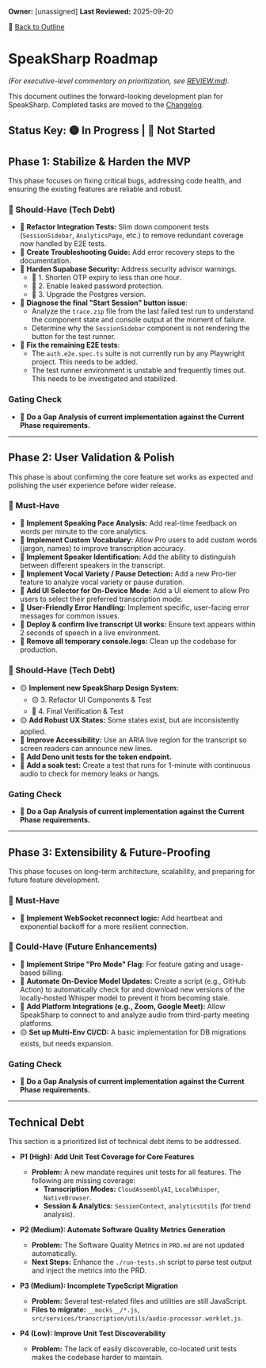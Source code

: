 **Owner:** [unassigned]
**Last Reviewed:** 2025-09-20

🔗 [Back to Outline](./OUTLINE.md)

# SpeakSharp Roadmap
*(For executive-level commentary on prioritization, see [REVIEW.md](./REVIEW.md)).*

This document outlines the forward-looking development plan for SpeakSharp. Completed tasks are moved to the [Changelog](./CHANGELOG.md).

Status Key: 🟡 In Progress | 🔴 Not Started
---
## Phase 1: Stabilize & Harden the MVP
This phase focuses on fixing critical bugs, addressing code health, and ensuring the existing features are reliable and robust.

### 🚧 Should-Have (Tech Debt)
- 🔴 **Refactor Integration Tests:** Slim down component tests (`SessionSidebar`, `AnalyticsPage`, etc.) to remove redundant coverage now handled by E2E tests.
- 🔴 **Create Troubleshooting Guide:** Add error recovery steps to the documentation.
- 🔴 **Harden Supabase Security:** Address security advisor warnings.
  - 🔴 1. Shorten OTP expiry to less than one hour.
  - 🔴 2. Enable leaked password protection.
  - 🔴 3. Upgrade the Postgres version.
- 🔴 **Diagnose the final "Start Session" button issue**:
    -   Analyze the `trace.zip` file from the last failed test run to understand the component state and console output at the moment of failure.
    -   Determine why the `SessionSidebar` component is not rendering the button for the test runner.
- 🔴 **Fix the remaining E2E tests**:
    -   The `auth.e2e.spec.ts` suite is not currently run by any Playwright project. This needs to be added.
    -   The test runner environment is unstable and frequently times out. This needs to be investigated and stabilized.

### Gating Check
- 🔴 **Do a Gap Analysis of current implementation against the Current Phase requirements.**

---
## Phase 2: User Validation & Polish
This phase is about confirming the core feature set works as expected and polishing the user experience before wider release.

### 🎯 Must-Have
- 🔴 **Implement Speaking Pace Analysis:** Add real-time feedback on words per minute to the core analytics.
- 🔴 **Implement Custom Vocabulary:** Allow Pro users to add custom words (jargon, names) to improve transcription accuracy.
- 🔴 **Implement Speaker Identification:** Add the ability to distinguish between different speakers in the transcript.
- 🔴 **Implement Vocal Variety / Pause Detection:** Add a new Pro-tier feature to analyze vocal variety or pause duration.
- 🔴 **Add UI Selector for On-Device Mode:** Add a UI element to allow Pro users to select their preferred transcription mode.
- 🔴 **User-Friendly Error Handling:** Implement specific, user-facing error messages for common issues.
- 🔴 **Deploy & confirm live transcript UI works:** Ensure text appears within 2 seconds of speech in a live environment.
- 🔴 **Remove all temporary console.logs:** Clean up the codebase for production.

### 🚧 Should-Have (Tech Debt)
- 🟡 **Implement new SpeakSharp Design System:**
  - 🟡 3. Refactor UI Components & Test
  - 🔴 4. Final Verification & Test
- 🟡 **Add Robust UX States:** Some states exist, but are inconsistently applied.
- 🔴 **Improve Accessibility:** Use an ARIA live region for the transcript so screen readers can announce new lines.
- 🔴 **Add Deno unit tests for the token endpoint.**
- 🔴 **Add a soak test:** Create a test that runs for 1-minute with continuous audio to check for memory leaks or hangs.

### Gating Check
- 🔴 **Do a Gap Analysis of current implementation against the Current Phase requirements.**

---
## Phase 3: Extensibility & Future-Proofing
This phase focuses on long-term architecture, scalability, and preparing for future feature development.

### 🎯 Must-Have
- 🔴 **Implement WebSocket reconnect logic:** Add heartbeat and exponential backoff for a more resilient connection.

### 🌱 Could-Have (Future Enhancements)
- 🔴 **Implement Stripe "Pro Mode" Flag:** For feature gating and usage-based billing.
- 🔴 **Automate On-Device Model Updates:** Create a script (e.g., GitHub Action) to automatically check for and download new versions of the locally-hosted Whisper model to prevent it from becoming stale.
- 🔴 **Add Platform Integrations (e.g., Zoom, Google Meet):** Allow SpeakSharp to connect to and analyze audio from third-party meeting platforms.
- 🟡 **Set up Multi-Env CI/CD:** A basic implementation for DB migrations exists, but needs expansion.

### Gating Check
- 🔴 **Do a Gap Analysis of current implementation against the Current Phase requirements.**

---
## Technical Debt

This section is a prioritized list of technical debt items to be addressed.

- **P1 (High): Add Unit Test Coverage for Core Features**
  - **Problem:** A new mandate requires unit tests for all features. The following are missing coverage:
    - **Transcription Modes:** `CloudAssemblyAI`, `LocalWhisper`, `NativeBrowser`.
    - **Session & Analytics:** `SessionContext`, `analyticsUtils` (for trend analysis).

- **P2 (Medium): Automate Software Quality Metrics Generation**
  - **Problem:** The Software Quality Metrics in `PRD.md` are not updated automatically.
  - **Next Steps:** Enhance the `./run-tests.sh` script to parse test output and inject the metrics into the PRD.

- **P3 (Medium): Incomplete TypeScript Migration**
  - **Problem:** Several test-related files and utilities are still JavaScript.
  - **Files to migrate:** `__mocks__/*.js`, `src/services/transcription/utils/audio-processor.worklet.js`.

- **P4 (Low): Improve Unit Test Discoverability**
  - **Problem:** The lack of easily discoverable, co-located unit tests makes the codebase harder to maintain.
